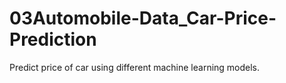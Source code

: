 # 03Automobile-Data_Car-Price-Prediction
 Predict price of car using different machine learning models.
